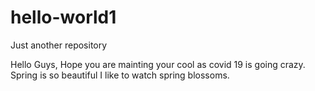 # hello-world1
Just another repository

Hello Guys, Hope you are mainting your cool as covid 19 is going crazy.
Spring is so beautiful
I like to watch spring blossoms.
